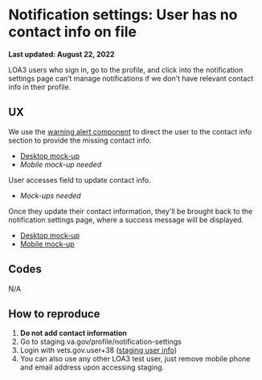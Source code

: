 # Notification settings: User has no contact info on file
**Last updated: August 22, 2022**

LOA3 users who sign in, go to the profile, and click into the notification settings page can’t manage notifications if we don’t have relevant contact info in their profile.

## UX
We use the [warning alert component](https://design.va.gov/components/alert#warning-alert) to direct the user to the contact info section to provide the missing contact info.
* [Desktop mock-up](https://www.sketch.com/s/afd69a1f-72d2-430b-9b62-285e9d3f479c/a/9P49mAx)
* _Mobile mock-up needed_

User accesses field to update contact info.
* _Mock-ups needed_

Once they update their contact information, they'll be brought back to the notification settings page, where a success message will be displayed. 
* [Desktop mock-up](https://www.sketch.com/s/afd69a1f-72d2-430b-9b62-285e9d3f479c/a/WKLzddk)
* [Mobile mock-up](https://www.sketch.com/s/afd69a1f-72d2-430b-9b62-285e9d3f479c/a/4al7YGJ)


## Codes
N/A

## How to reproduce
1. **Do not add contact information**
2. Go to staging.va.gov/profile/notification-settings
3. Login with vets.gov.user+38 ([staging user info](https://github.com/department-of-veterans-affairs/va.gov-team-sensitive/blob/master/Administrative/vagov-users/mvi-staging-users.csv))
4. You can also use any other LOA3 test user, just remove mobile phone and email address upon accessing staging.
